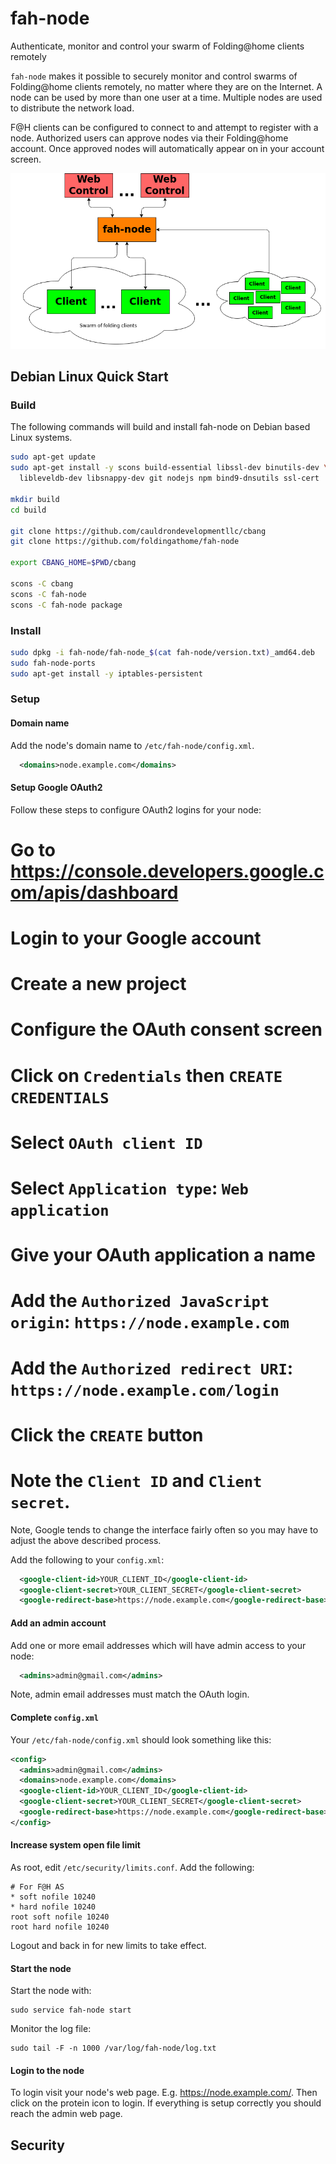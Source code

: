 # fah-node
Authenticate, monitor and control your swarm of Folding@home clients remotely

``fah-node`` makes it possible to securely monitor and control swarms of
Folding@home clients remotely, no matter where they are on the Internet.  A node
can be used by more than one user at a time.  Multiple nodes are used to
distribute the network load.

F@H clients can be configured to connect to and attempt to register with a node.
Authorized users can approve nodes via their Folding@home account.  Once
approved nodes will automatically appear on in your account screen.

![fah-node architecture diagram](docs/FAH_Node_Architecture.png)

## Debian Linux Quick Start

### Build
The following commands will build and install fah-node on Debian based Linux
systems.

```sh
sudo apt-get update
sudo apt-get install -y scons build-essential libssl-dev binutils-dev \
  libleveldb-dev libsnappy-dev git nodejs npm bind9-dnsutils ssl-cert

mkdir build
cd build

git clone https://github.com/cauldrondevelopmentllc/cbang
git clone https://github.com/foldingathome/fah-node

export CBANG_HOME=$PWD/cbang

scons -C cbang
scons -C fah-node
scons -C fah-node package
```

### Install

```sh
sudo dpkg -i fah-node/fah-node_$(cat fah-node/version.txt)_amd64.deb
sudo fah-node-ports
sudo apt-get install -y iptables-persistent
```

### Setup
#### Domain name
Add the node's domain name to ``/etc/fah-node/config.xml``.

```xml
  <domains>node.example.com</domains>
```

#### Setup Google OAuth2
Follow these steps to configure OAuth2 logins for your node:

 # Go to https://console.developers.google.com/apis/dashboard
 # Login to your Google account
 # Create a new project
 # Configure the OAuth consent screen
 # Click on ``Credentials`` then ``CREATE CREDENTIALS``
 # Select ``OAuth client ID``
 # Select ``Application type``: ``Web application``
 # Give your OAuth application a name
 # Add the ``Authorized JavaScript origin``: ``https://node.example.com``
 # Add the ``Authorized redirect URI``: ``https://node.example.com/login``
 # Click the ``CREATE`` button
 # Note the ``Client ID`` and ``Client secret``.

Note, Google tends to change the interface fairly often so you may have to
adjust the above described process.

Add the following to your ``config.xml``:

```xml
  <google-client-id>YOUR_CLIENT_ID</google-client-id>
  <google-client-secret>YOUR_CLIENT_SECRET</google-client-secret>
  <google-redirect-base>https://node.example.com</google-redirect-base>
```

#### Add an admin account

Add one or more email addresses which will have admin access to your node:

```xml
  <admins>admin@gmail.com</admins>
```

Note, admin email addresses must match the OAuth login.

#### Complete ``config.xml``
Your ``/etc/fah-node/config.xml`` should look something like this:

```xml
<config>
  <admins>admin@gmail.com</admins>
  <domains>node.example.com</domains>
  <google-client-id>YOUR_CLIENT_ID</google-client-id>
  <google-client-secret>YOUR_CLIENT_SECRET</google-client-secret>
  <google-redirect-base>https://node.example.com</google-redirect-base>
</config>
```

#### Increase system open file limit
As root, edit ``/etc/security/limits.conf``.  Add the following:

    # For F@H AS
    * soft nofile 10240
    * hard nofile 10240
    root soft nofile 10240
    root hard nofile 10240

Logout and back in for new limits to take effect.

#### Start the node
Start the node with:

```
sudo service fah-node start
```

Monitor the log file:

```
sudo tail -F -n 1000 /var/log/fah-node/log.txt
```

#### Login to the node

To login visit your node's web page.  E.g. https://node.example.com/.  Then
click on the protein icon to login.  If everything is setup correctly you should
reach the admin web page.

## Security
